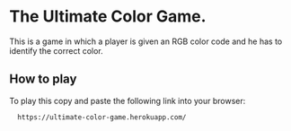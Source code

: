 # The Ultimate Color Game.

This is a game in which a player is given an RGB color code and he has to identify the correct color.


## How to play

To play this copy and paste the following link into your browser:

```bash
  https://ultimate-color-game.herokuapp.com/
```

